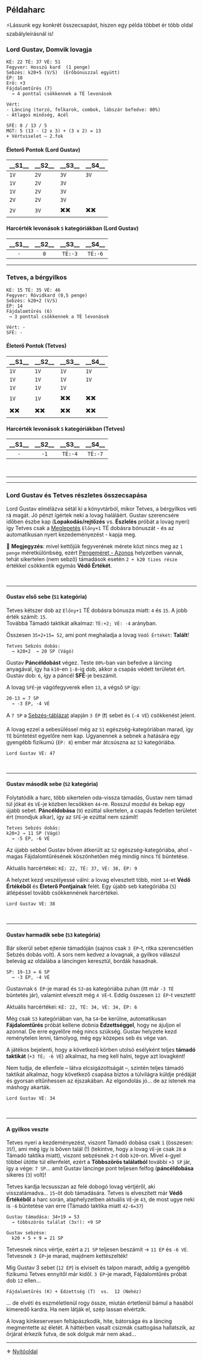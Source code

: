 ## Példaharc

⚡Lássunk egy konkrét összecsapást, hiszen egy példa többet ér több oldal szabályleírásnál is!

### Lord Gustav, Domvik lovagja

```
KÉ: 22 TÉ: 37 VÉ: 51
Fegyver: Hosszú kard  (1 penge)
Sebzés: k20+5 (V/S)  (Erőbónuszzal együtt)
ÉP: 18
Erő: +3
Fájdalomtűrés (7)
  → 4 ponttal csökkennek a TÉ levonások

Vért:
- Láncing (torzó, felkarok, combok, lábszár befedve: 80%)
- Átlagos minőség, Acél

SFÉ: 8 / 13 / 5
MGT: 5 (13 - (2 x 3) + (3 x 2) = 13
+ Vértviselet – 2.fok
```

#### Életerő Pontok (Lord Gustav)

| **\_\_S1\_\_** | **\_\_S2\_\_** | **\_\_S3\_\_** | **\_\_S4\_\_** |
| -------------- | -------------- | -------------- | -------------- |
| `1V`           | `2V`           | `3V`           | `3V`           |
| `1V`           | `2V`           | `3V`           |                |
| `1V`           | `2V`           | `3V`           |                |
| `2V`           | `2V`           | `3V`           |                |
| `2V`           | `3V`           | ✖️✖️           | ✖️✖️           |

#### Harcérték levonások `S` kategóriákban (Lord Gustav)

| **\_\_S1\_\_** | **\_\_S2\_\_** | **\_\_S3\_\_** | **\_\_S4\_\_** |
| :------------: | :------------: | :------------: | :------------: |
|      `-`       |      `0`       |    `TÉ:-3`     |    `TÉ:-6`     |

---
### Tetves, a bérgyilkos

```
KÉ: 15 TÉ: 35 VÉ: 46
Fegyver: Rövidkard (0,5 penge)
Sebzés: k20+2 (V/S)
ÉP: 14
Fájdalomtűrés (6)
 → 3 ponttal csökkennek a TÉ levonások

Vért: -
SFÉ: -
```

#### Életerő Pontok (Tetves)

| **\_\_S1\_\_** | **\_\_S2\_\_** | **\_\_S3\_\_** | **\_\_S4\_\_** |
| -------------- | -------------- | -------------- | -------------- |
| `1V`           | `1V`           | `1V`           | `1V`           |
| `1V`           | `1V`           | `1V`           | `1V`           |
| `1V`           | `1V`           | `1V`           |                |
| `1V`           | `1V`           | ✖️✖️             | ✖️✖️             |
| ✖️✖️             | ✖️✖️             | ✖️✖️             | ✖️✖️             |

#### Harcérték levonások `S` kategóriákban (Tetves)

| **\_\_S1\_\_** | **\_\_S2\_\_** | **\_\_S3\_\_** | **\_\_S4\_\_** |
| :------------: | :------------: | :------------: | :------------: |
|      `-`       |      `-1`      |    `TÉ:-4`     |    `TÉ:-7`     |

<br />

---
---
### Lord Gustav és Tetves részletes összecsapása

Lord Gustav elmélázva sétál ki a könyvtárból, mikor Tetves, a bérgyilkos veti rá magát. Jó pénzt ígértek neki a lovag haláláért. Gustav szerencsére időben észbe kap (**Lopakodás/rejtőzés** vs. **Észlelés** próbát a lovag nyeri) így Tetves csak a [Meglepetés](065_01_harci_helyzetek.md#meglepet%C3%A9s) `Előny+1` TÉ dobásra bónuszát - és az automatikusan nyert kezedeményezést - kapja meg.

🔆 **Megjegyzés**: mivel kettőjük fegyverének mérete közt nincs meg az `1 penge` méretkülönbség, ezért [Pengeméret - Azonos](065_01_harci_helyzetek.md#fegyverm%C3%A9ret---azonos) helyzetben vannak, tehát sikertelen (nem sebző) támadások esetén `2 + k20 tizes része` értékkel csökkentik egymás **Védő Értékét**.

<br />

---
#### Gustav első sebe  (`S1` kategória)

Tetves kétszer dob az `Előny+1` TÉ dobásra bónusza miatt: `4` és `15`. A jobb érték számít: `15`.\
Továbbá Támadó taktikát alkalmaz: `TÉ:+2; VÉ: -4` arányban.

Összesen `35+2+15= 52`, ami pont  meghaladja a lovag `Védő Értékét`: **Talált**!

```
Tetves Sebzés dobás:
  → k20+2  → 20 SP (Vágó)
```

Gustav **Páncéldobást** végez. Teste `80%`-ban van befedve a láncing anyagával, így ha `k10`-en `1-8`-ig dob, akkor a csapás védett területet ért.\
Gustav dob: `6`, így a páncél **SFÉ**-je beszámít.

A lovag `SFÉ`-je vágófegyverek ellen `13`, a végső `SP` így:

```
20-13 = 7 SP
  → -3 ÉP, -4 VÉ
```

A `7 SP` a [Sebzés-táblázat](064_02_06_sebzes.md#sp-%C3%A1tv%C3%A1lt%C3%A1sa-%C3%A9p-sebz%C3%A9sre-%C3%A9s-v%C3%A9-cs%C3%B6kkent%C3%A9sre) alapján `3 ÉP` (❗) sebet és (`-4 VÉ`) csökkenést jelent.

A lovag ezzel a sebesüléssel még az `S1` egészség-kategóriában marad, így `TÉ` büntetést egyelőre nem kap. Ugyanennek a sebnek a hatására egy gyengébb fizikumú (`ÉP: 8`) ember már átcsúszna az `S2` kategóriába.

```
Lord Gustav VÉ: 47
```

<br />

---
#### Gustav második sebe  (`S2` kategória)

Folytatódik a harc, több sikertelen oda-vissza támadás, Gustav nem támad túl jókat és `VÉ`-je közben lecsökken `44`-re. Rosszul mozdul és bekap egy újabb sebet. **Páncéldobása** (`9`) ezúttal sikertelen, a csapás fedetlen területet ért (mondjuk alkar), így az `SFÉ`-je ezúttal nem számít!

```
Tetves Sebzés dobás:
k20+2 → 11 SP (Vágó)
  → -5 ÉP, -6 VÉ
```

Az újabb sebbel Gustav bőven átkerült az `S2` egészség-kategóriába, ahol - magas Fájdalomtűrésének köszönhetően még mindig nincs `TÉ` büntetése.

Aktuális harcértékei: `KÉ: 22, TÉ: 37, VÉ: 38, ÉP: 9`

A helyzet kezd veszélyessé válni: a lovag elvesztett több, mint `14`-et **Védő Értékéből** és **Életerő Pontjainak** felét. Egy újabb seb kategóriába (`S`)  átlépéssel tovább csökkennének harcértékei.

```
Lord Gustav VÉ: 38
```

<br />

---
#### Gustav harmadik sebe  (`S3` kategória)

Bár sikerül sebet ejtenie támadóján (sajnos csak `3 ÉP`-t, ritka szerencsétlen Sebzés dobás volt). A sors nem kedvez a lovagnak, a gyilkos válaszul belevág az oldalába a láncingen keresztül, bordák hasadnak.

```
SP: 19-13 = 6 SP
  → -3 ÉP, -4 VÉ
```

Gustavnak `6 ÉP`-je marad és `S3`-as kategóriába zuhan (itt már `-3 TÉ` büntetés jár), valamint elveszít még `4 VÉ`-t. Eddig összesen `12 ÉP`-t vesztett!

Aktuális harcértékei: `KÉ: 22, TÉ: 34, VÉ: 34, ÉP: 6`

Még csak `S3` kategóriában van, ha `S4`-be kerülne, automatikusan **Fájdalomtűrés** próbát kellene dobnia **Edzettséggel**, hogy ne ájuljon el azonnal. De erre egyelőre még nincs szükség. Gustav helyzete kezd reménytelen lenni, támolyog, még egy közepes seb és vége van.

A játékos bejelenti, hogy a következő körben utolsó esélyként teljes **támadó taktikát** (`+3 TÉ; -6 VÉ`) alkalmaz, ha meg kell halni, tegye azt lovagként!

Nem tudja, de ellenfele – látva elcsigázottságát –, szintén teljes támadó taktikát alkalmaz, hogy következő csapása biztos a túlvilágra küldje prédáját és gyorsan eltűnhessen az éjszakában. Az elgondolás jó... de az istenek ma máshogy akarták.

```
Lord Gustav VÉ: 34
```

<br />

---
#### A gyilkos veszte

Tetves nyeri a kezdeményezést, viszont Támadó dobása csak `1` (összesen: `35`!), ami még így is bőven talál (!) (tekintve, hogy a lovag `VÉ`-je csak `28` a Támadó taktika miatt), viszont sebzésnek `2`-t dob `k20`-on. Mivel `4`-gyel többel ütötte túl ellenfelét, ezért a **Többszörös találatból** további `+3 SP` jár, így a vége: `7 SP`... amit Gustav láncinge pont teljesen felfog (**páncéldobása** sikeres (`3`) volt)!

Tetves kardja lecsusszan az felé dobogó lovag vértjéről, aki visszatámadva... `15`-öt dob támadására. Tetves is elveszített már **Védő Értékéből** a harc során, alaphelyzetben aktuális `VÉ`-je `43`, de most ugye neki is `-6` büntetése van erre (Támadó taktika miatt `42-6=37`)

```
Gustav támadása: 34+19 = 53
  → többszörös találat (3x!): +9 SP
```

```
Gustav sebzése:
  k20 + 5 + 9 = 21 SP
```

Tetvesnek nincs vértje, ezért a `21 SP` teljesen beszámít → `11 ÉP` és `-6 VÉ`. Tetvesnek `3 ÉP`-je marad, majdnem kettészelték!

Míg Gustav 3 sebet (`12 ÉP`) is elviselt és talpon maradt, addig a gyengébb fizikumú Tetves ennyitől már kidől. `3 ÉP`-je maradt, Fájdalomtűrés próbát dob `12` ellen...

```
Fájdalomtűrés (K) + Edzettség (T)  vs.  12 (Nehéz)
```

... de elvéti és eszméletlenül rogy össze, miután értetlenül bámul a hasából kimeredő kardra. Ha nem látják el, szép lassan elvértzik.

A lovag kínkeservesen feltápászkodik, hite, bátorsága és a láncing megmentette az életét. A háttérben vasalt csizmák csattogása hallatszik, az őrjárat érkezik futva, de sok dolguk már nem akad...

---

⚜️ [Nyitóoldal](start.md#6-harcrendszer-%EF%B8%8F)
